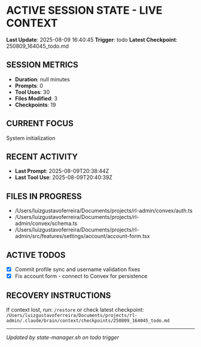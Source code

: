 # ACTIVE SESSION STATE - LIVE CONTEXT
**Last Update**: 2025-08-09 16:40:45
**Trigger**: todo
**Latest Checkpoint**: 250809_164045_todo.md

## SESSION METRICS
- **Duration**: null minutes
- **Prompts**: 0
- **Tool Uses**: 30
- **Files Modified**: 3
- **Checkpoints**: 19

## CURRENT FOCUS
System initialization

## RECENT ACTIVITY
- **Last Prompt**: 2025-08-09T20:38:44Z
- **Last Tool Use**: 2025-08-09T20:40:39Z

## FILES IN PROGRESS
- /Users/luizgustavoferreira/Documents/projects/rl-admin/convex/auth.ts
- /Users/luizgustavoferreira/Documents/projects/rl-admin/convex/schema.ts
- /Users/luizgustavoferreira/Documents/projects/rl-admin/src/features/settings/account/account-form.tsx

## ACTIVE TODOS
- [x] Commit profile sync and username validation fixes
- [x] Fix account form - connect to Convex for persistence

## RECOVERY INSTRUCTIONS
If context lost, run: `/restore` or check latest checkpoint:
`/Users/luizgustavoferreira/Documents/projects/rl-admin/.claude/brain/context/checkpoints/250809_164045_todo.md`

---
*Updated by state-manager.sh on todo trigger*
